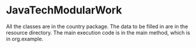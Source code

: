 # JavaTechModularWork
All the classes are in the country package. The data to be filled in are in the resource directory. The main execution code is in the main method, which is in org.example.
